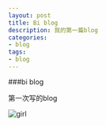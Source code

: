 ```yaml
---
layout: post
title: Bi blog
description: 我的第一篇blog
categories:
- blog
tags:
- blog
---
```



###bi blog

第一次写的blog

![girl](http://img0.bdstatic.com/img/image/shouye/dengni37.jpg) 